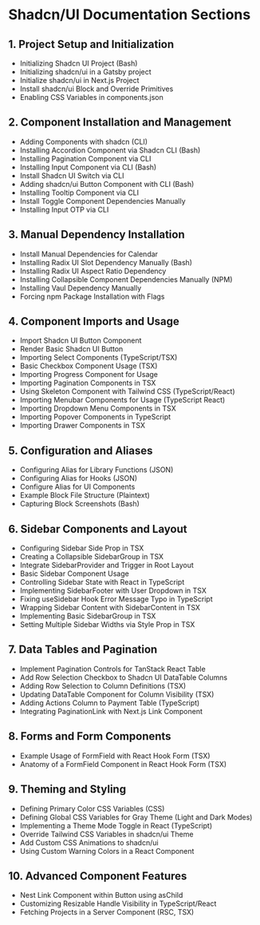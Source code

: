 # Shadcn/UI Documentation Sections

## 1. Project Setup and Initialization
- Initializing Shadcn UI Project (Bash)
- Initializing shadcn/ui in a Gatsby project
- Initialize shadcn/ui in Next.js Project
- Install shadcn/ui Block and Override Primitives
- Enabling CSS Variables in components.json

## 2. Component Installation and Management
- Adding Components with shadcn (CLI)
- Installing Accordion Component via Shadcn CLI (Bash)
- Installing Pagination Component via CLI
- Installing Input Component via CLI (Bash)
- Install Shadcn UI Switch via CLI
- Adding shadcn/ui Button Component with CLI (Bash)
- Installing Tooltip Component via CLI
- Install Toggle Component Dependencies Manually
- Installing Input OTP via CLI

## 3. Manual Dependency Installation
- Install Manual Dependencies for Calendar
- Installing Radix UI Slot Dependency Manually (Bash)
- Installing Radix UI Aspect Ratio Dependency
- Installing Collapsible Component Dependencies Manually (NPM)
- Installing Vaul Dependency Manually
- Forcing npm Package Installation with Flags

## 4. Component Imports and Usage
- Import Shadcn UI Button Component
- Render Basic Shadcn UI Button
- Importing Select Components (TypeScript/TSX)
- Basic Checkbox Component Usage (TSX)
- Importing Progress Component for Usage
- Importing Pagination Components in TSX
- Using Skeleton Component with Tailwind CSS (TypeScript/React)
- Importing Menubar Components for Usage (TypeScript React)
- Importing Dropdown Menu Components in TSX
- Importing Popover Components in TypeScript
- Importing Drawer Components in TSX

## 5. Configuration and Aliases
- Configuring Alias for Library Functions (JSON)
- Configuring Alias for Hooks (JSON)
- Configure Alias for UI Components
- Example Block File Structure (Plaintext)
- Capturing Block Screenshots (Bash)

## 6. Sidebar Components and Layout
- Configuring Sidebar Side Prop in TSX
- Creating a Collapsible SidebarGroup in TSX
- Integrate SidebarProvider and Trigger in Root Layout
- Basic Sidebar Component Usage
- Controlling Sidebar State with React in TypeScript
- Implementing SidebarFooter with User Dropdown in TSX
- Fixing useSidebar Hook Error Message Typo in TypeScript
- Wrapping Sidebar Content with SidebarContent in TSX
- Implementing Basic SidebarGroup in TSX
- Setting Multiple Sidebar Widths via Style Prop in TSX

## 7. Data Tables and Pagination
- Implement Pagination Controls for TanStack React Table
- Add Row Selection Checkbox to Shadcn UI DataTable Columns
- Adding Row Selection to Column Definitions (TSX)
- Updating DataTable Component for Column Visibility (TSX)
- Adding Actions Column to Payment Table (TypeScript)
- Integrating PaginationLink with Next.js Link Component

## 8. Forms and Form Components
- Example Usage of FormField with React Hook Form (TSX)
- Anatomy of a FormField Component in React Hook Form (TSX)

## 9. Theming and Styling
- Defining Primary Color CSS Variables (CSS)
- Defining Global CSS Variables for Gray Theme (Light and Dark Modes)
- Implementing a Theme Mode Toggle in React (TypeScript)
- Override Tailwind CSS Variables in shadcn/ui Theme
- Add Custom CSS Animations to shadcn/ui
- Using Custom Warning Colors in a React Component

## 10. Advanced Component Features
- Nest Link Component within Button using asChild
- Customizing Resizable Handle Visibility in TypeScript/React
- Fetching Projects in a Server Component (RSC, TSX)